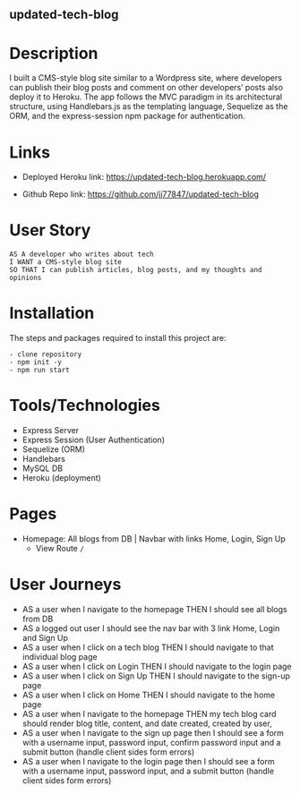 ## updated-tech-blog

# Description

I built a CMS-style blog site similar to a Wordpress site, where developers can publish their blog posts and comment on other developers’ posts also deploy it to Heroku. The app follows the MVC paradigm in its architectural structure, using Handlebars.js as the templating language, Sequelize as the ORM, and the express-session npm package for authentication.

# Links

- Deployed Heroku link: https://updated-tech-blog.herokuapp.com/

- Github Repo link: https://github.com/jj77847/updated-tech-blog

# User Story

```
AS A developer who writes about tech
I WANT a CMS-style blog site
SO THAT I can publish articles, blog posts, and my thoughts and opinions
```

# Installation

The steps and packages required to install this project are:

```
- clone repository
- npm init -y
- npm run start
```

# Tools/Technologies

- Express Server
- Express Session (User Authentication)
- Sequelize (ORM)
- Handlebars
- MySQL DB
- Heroku (deployment)

# Pages

- Homepage: All blogs from DB | Navbar with links Home, Login, Sign Up
  - View Route `/`

# User Journeys

- AS a user when I navigate to the homepage THEN I should see all blogs from DB
- AS a logged out user I should see the nav bar with 3 link Home, Login and Sign Up
- AS a user when I click on a tech blog THEN I should navigate to that individual blog page
- AS a user when I click on Login THEN I should navigate to the login page
- AS a user when I click on Sign Up THEN I should navigate to the sign-up page
- AS a user when I click on Home THEN I should navigate to the home page
- AS a user when I navigate to the homepage THEN my tech blog card should render blog title, content, and date created, created by user,
- AS a user when I navigate to the sign up page then I should see a form with a username input, password input, confirm password input and a submit button (handle client sides form errors)
- AS a user when I navigate to the login page then I should see a form with a username input, password input, and a submit button (handle client sides form errors)
